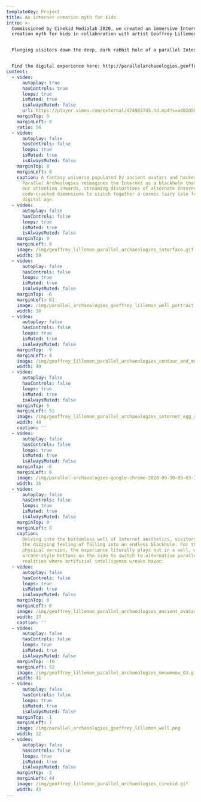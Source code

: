 ```yaml
---
templateKey: Project
title: An internet creation myth for kids
intro: >-
  Commissioned by Cinekid Medialab 2020, we created an immersive Internet
  creation myth for kids in collaboration with artist Geoffrey Lillemon. 


  Plunging visitors down the deep, dark rabbit hole of a parallel Internet, we made both a physical version at the Eye Filmmuseum, and an online version that worked across all devices. 


  Find the digital experience here: http://parallelarchaeologies.geoffreylillemon.com/
content:
  - video:
      autoplay: true
      hasControls: true
      loops: true
      isMuted: true
      isAlwaysMuted: false
      url: https://player.vimeo.com/external/474983745.hd.mp4?s=a402d59aec7d280571da04e8849f3eaa049ccf4e&profile_id=174
    marginTop: 0
    marginLeft: 0
    ratio: 56
  - video:
      autoplay: false
      hasControls: false
      loops: true
      isMuted: true
      isAlwaysMuted: false
    marginTop: 0
    marginLeft: 0
    caption: A fantasy universe populated by ancient avatars and hacker cats,
      Parallel Archeologies reimagines the Internet as a blackhole that sucks
      our attention inwards, streaming distortions of alternate Internets and
      code-cracked dimensions to stitch together a cosmic fairy tale for the
      digital age.
  - video:
      autoplay: false
      hasControls: false
      loops: true
      isMuted: true
      isAlwaysMuted: false
    marginTop: 9
    marginLeft: 0
    image: /img/geoffrey_lillemon_parallel_archaeologies_interface.gif
    width: 50
  - video:
      autoplay: false
      hasControls: false
      loops: true
      isMuted: true
      isAlwaysMuted: false
    marginTop: -6
    marginLeft: 61
    image: /img/parallel_archaeologies_geoffrey_lillemon_well_portrait.png
    width: 30
  - video:
      autoplay: false
      hasControls: false
      loops: true
      isMuted: true
      isAlwaysMuted: false
    marginTop: -9
    marginLeft: 4
    image: /img/geoffrey_lillemon_parallel_archaeologies_centaur_and_mermaid.gif
    width: 40
  - video:
      autoplay: false
      hasControls: false
      loops: true
      isMuted: true
      isAlwaysMuted: false
    marginTop: 6
    marginLeft: 51
    image: /img/geoffrey_lillemon_parallel_archaeologies_internet_egg_and_cylinder.gif
    width: 48
    caption: ''
  - video:
      autoplay: false
      hasControls: false
      loops: true
      isMuted: true
      isAlwaysMuted: false
    marginTop: -6
    marginLeft: 6
    image: /img/parallel-archaeologies-google-chrome-2020-09-30-09-03-31-01811.png
    width: 35
  - video:
      autoplay: false
      hasControls: false
      loops: true
      isMuted: true
      isAlwaysMuted: false
    marginTop: 0
    marginLeft: 0
    caption:
      Delving into the bottomless well of Internet aesthetics, visitors have
      the dizzying feeling of falling into an endless blackhole. For the
      physical version, the experience literally plays out in a well, with
      arcade-style buttons on the side to switch to alternative parallel
      realities where artificial intelligence wreaks havoc.
  - video:
      autoplay: false
      hasControls: false
      loops: true
      isMuted: true
      isAlwaysMuted: false
    marginTop: 0
    marginLeft: 6
    image: /img/geoffrey_lillemon_parallel_archaeologies_ancient_avatar_04.gif
    width: 37
    caption: ''
  - video:
      autoplay: false
      hasControls: false
      loops: true
      isMuted: true
      isAlwaysMuted: false
    marginTop: -10
    marginLeft: 52
    image: /img/geoffrey_lillemon_parallel_archaeologies_meowmeow_03.gif
    width: 41
  - video:
      autoplay: false
      hasControls: false
      loops: true
      isMuted: true
      isAlwaysMuted: false
    marginTop: -1
    marginLeft: 7
    image: /img/parallel_archaeologies_geoffrey_lillemon_well.png
    width: 32
  - video:
      autoplay: false
      hasControls: false
      loops: true
      isMuted: true
      isAlwaysMuted: false
    marginTop: -3
    marginLeft: 44
    image: /img/geoffrey_lillemon_parallel_archaeologies_cinekid.gif
    width: 43
---
```

